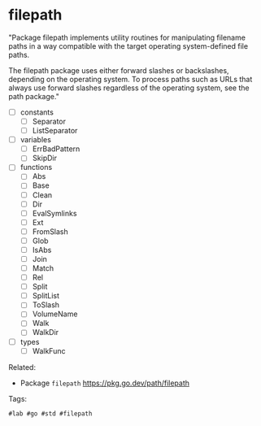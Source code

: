 # filepath

"Package filepath implements utility routines for manipulating filename
paths in a way compatible with the target operating system-defined file
paths.

The filepath package uses either forward slashes or backslashes,
depending on the operating system. To process paths such as URLs that
always use forward slashes regardless of the operating system, see the
path package."

* [ ] constants
	* [ ] Separator
	* [ ] ListSeparator
* [ ] variables
	* [ ] ErrBadPattern
	* [ ] SkipDir
* [ ] functions
	* [ ] Abs
	* [ ] Base
	* [ ] Clean
	* [ ] Dir
	* [ ] EvalSymlinks
	* [ ] Ext
	* [ ] FromSlash
	* [ ] Glob
	* [ ] IsAbs
	* [ ] Join
	* [ ] Match
	* [ ] Rel
	* [ ] Split
	* [ ] SplitList
	* [ ] ToSlash
	* [ ] VolumeName
	* [ ] Walk
	* [ ] WalkDir
* [ ] types
	* [ ] WalkFunc

Related:

* Package `filepath`
	<https://pkg.go.dev/path/filepath>

Tags:

	#lab #go #std #filepath
